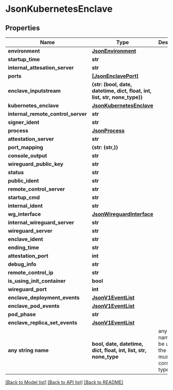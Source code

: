 # JsonKubernetesEnclave


## Properties
Name | Type | Description | Notes
------------ | ------------- | ------------- | -------------
**environment** | [**JsonEnvironment**](JsonEnvironment.md) |  | [optional] 
**startup_time** | **str** |  | [optional] 
**internal_attesation_server** | **str** |  | [optional] 
**ports** | [**[JsonEnclavePort]**](JsonEnclavePort.md) |  | [optional] 
**enclave_inputstream** | **{str: (bool, date, datetime, dict, float, int, list, str, none_type)}** |  | [optional] 
**kubernetes_enclave** | [**JsonKubernetesEnclave**](JsonKubernetesEnclave.md) |  | [optional] 
**internal_remote_control_server** | **str** |  | [optional] 
**signer_ident** | **str** |  | [optional] 
**process** | [**JsonProcess**](JsonProcess.md) |  | [optional] 
**attestation_server** | **str** |  | [optional] 
**port_mapping** | **{str: (str,)}** |  | [optional] 
**console_output** | **str** |  | [optional] 
**wireguard_public_key** | **str** |  | [optional] 
**status** | **str** |  | [optional] 
**public_ident** | **str** |  | [optional] 
**remote_control_server** | **str** |  | [optional] 
**startup_cmd** | **str** |  | [optional] 
**internal_ident** | **str** |  | [optional] 
**wg_interface** | [**JsonWireguardInterface**](JsonWireguardInterface.md) |  | [optional] 
**internal_wireguard_server** | **str** |  | [optional] 
**wireguard_server** | **str** |  | [optional] 
**enclave_ident** | **str** |  | [optional] 
**ending_time** | **str** |  | [optional] 
**attestation_port** | **int** |  | [optional] 
**debug_info** | **str** |  | [optional] 
**remote_control_ip** | **str** |  | [optional] 
**is_using_init_container** | **bool** |  | [optional] 
**wireguard_port** | **int** |  | [optional] 
**enclave_deployment_events** | [**JsonV1EventList**](JsonV1EventList.md) |  | [optional] 
**enclave_pod_events** | [**JsonV1EventList**](JsonV1EventList.md) |  | [optional] 
**pod_phase** | **str** |  | [optional] 
**enclave_replica_set_events** | [**JsonV1EventList**](JsonV1EventList.md) |  | [optional] 
**any string name** | **bool, date, datetime, dict, float, int, list, str, none_type** | any string name can be used but the value must be the correct type | [optional]

[[Back to Model list]](../README.md#documentation-for-models) [[Back to API list]](../README.md#documentation-for-api-endpoints) [[Back to README]](../README.md)


